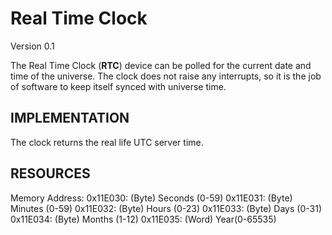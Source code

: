 Real Time Clock
===============
Version 0.1

The Real Time Clock (**RTC**) device can be polled for the current date and time of 
the universe. The clock does not raise any interrupts, so it is the job of software 
to keep itself synced with universe time.

IMPLEMENTATION
--------------
The clock returns the real life UTC server time.

RESOURCES
---------
Memory Address:
0x11E030: (Byte) Seconds (0-59)
0x11E031: (Byte) Minutes (0-59)
0x11E032: (Byte) Hours (0-23)
0x11E033: (Byte) Days (0-31)
0x11E034: (Byte) Months (1-12)
0x11E035: (Word) Year(0-65535)